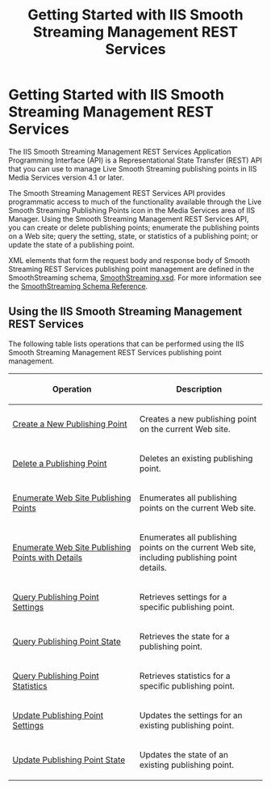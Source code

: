 ﻿---
title: Getting Started with IIS Smooth Streaming Management REST Services
TOCTitle: Getting Started with IIS Smooth Streaming Management REST Services
ms:assetid: e1d82b65-f608-40b3-bf3a-ee651029ee38
ms:mtpsurl: https://msdn.microsoft.com/en-us/library/Hh239769(v=VS.90)
ms:contentKeyID: 35957236
ms.date: 05/02/2012
mtps_version: v=VS.90
---

# Getting Started with IIS Smooth Streaming Management REST Services

The IIS Smooth Streaming Management REST Services Application Programming Interface (API) is a Representational State Transfer (REST) API that you can use to manage Live Smooth Streaming publishing points in IIS Media Services version 4.1 or later.

The Smooth Streaming Management REST Services API provides programmatic access to much of the functionality available through the Live Smooth Streaming Publishing Points icon in the Media Services area of IIS Manager. Using the Smooth Streaming Management REST Services API, you can create or delete publishing points; enumerate the publishing points on a Web site; query the setting, state, or statistics of a publishing point; or update the state of a publishing point.

XML elements that form the request body and response body of Smooth Streaming REST Services publishing point management are defined in the SmoothStreaming schema, [SmoothStreaming.xsd](http://go.microsoft.com/fwlink/?linkid=231871). For more information see the [SmoothStreaming Schema Reference](smoothstreaming-schema-reference.md).

## Using the IIS Smooth Streaming Management REST Services

The following table lists operations that can be performed using the IIS Smooth Streaming Management REST Services publishing point management.

<table>
<colgroup>
<col style="width: 50%" />
<col style="width: 50%" />
</colgroup>
<thead>
<tr class="header">
<th><p>Operation</p></th>
<th><p>Description</p></th>
</tr>
</thead>
<tbody>
<tr class="odd">
<td><p><a href="create-a-new-publishing-point.md">Create a New Publishing Point</a></p></td>
<td><p>Creates a new publishing point on the current Web site.</p></td>
</tr>
<tr class="even">
<td><p><a href="delete-a-publishing-point.md">Delete a Publishing Point</a></p></td>
<td><p>Deletes an existing publishing point.</p></td>
</tr>
<tr class="odd">
<td><p><a href="enumerate-web-site-publishing-points.md">Enumerate Web Site Publishing Points</a></p></td>
<td><p>Enumerates all publishing points on the current Web site.</p></td>
</tr>
<tr class="even">
<td><p><a href="enumerate-web-site-publishing-points-with-details.md">Enumerate Web Site Publishing Points with Details</a></p></td>
<td><p>Enumerates all publishing points on the current Web site, including publishing point details.</p></td>
</tr>
<tr class="odd">
<td><p><a href="query-publishing-point-settings.md">Query Publishing Point Settings</a></p></td>
<td><p>Retrieves settings for a specific publishing point.</p></td>
</tr>
<tr class="even">
<td><p><a href="query-publishing-point-state.md">Query Publishing Point State</a></p></td>
<td><p>Retrieves the state for a publishing point.</p></td>
</tr>
<tr class="odd">
<td><p><a href="query-publishing-point-statistics.md">Query Publishing Point Statistics</a></p></td>
<td><p>Retrieves statistics for a specific publishing point.</p></td>
</tr>
<tr class="even">
<td><p><a href="update-publishing-point-settings.md">Update Publishing Point Settings</a></p></td>
<td><p>Updates the settings for an existing publishing point.</p></td>
</tr>
<tr class="odd">
<td><p><a href="update-publishing-point-state.md">Update Publishing Point State</a></p></td>
<td><p>Updates the state of an existing publishing point.</p></td>
</tr>
</tbody>
</table>


